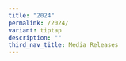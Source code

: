 ```yaml
---
title: "2024"
permalink: /2024/
variant: tiptap
description: ""
third_nav_title: Media Releases
---
```

